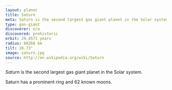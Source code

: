 ```yaml
---
layout: planet
title: Saturn
meta: Saturn is the second largest gas giant planet in the Solar system.
type: gas-giant
discoverer: n/a
discovered: prehistoric
orbit: 29.4571 years
radius: 60268 km
tilt: 26.73°
image: saturn.jpg
source: http://en.wikipedia.org/wiki/Saturn
---
```


*Saturn* is the second largest gas giant planet in the Solar system.

Saturn has a prominent ring and 62 known moons.